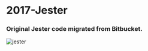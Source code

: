 # 2017-Jester
### Original Jester code migrated from Bitbucket.
![jester](https://user-images.githubusercontent.com/39463953/213948740-32e67d8f-1d57-4e09-b778-fc25806860b4.jpg)
